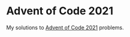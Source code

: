 # Advent of Code 2021

My solutions to [Advent of Code 2021](https://adventofcode.com/2021) problems.
